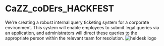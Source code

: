 # CaZZ_coDErs_HACKFEST

We're creating a robust internal query ticketing system for a corporate environment. This system will enable employees to submit legal queries via an application, and administrators will direct these queries to the appropriate person within the relevant team for resolution.
![heldesk logo](https://github.com/Karankumar2004/CaZZ_coDErs_HACKFEST/assets/121598965/0d6ab765-a40f-471f-950e-23690fcceeec)

